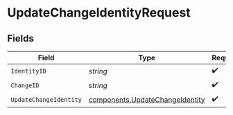 # UpdateChangeIdentityRequest


## Fields

| Field                                                                              | Type                                                                               | Required                                                                           | Description                                                                        |
| ---------------------------------------------------------------------------------- | ---------------------------------------------------------------------------------- | ---------------------------------------------------------------------------------- | ---------------------------------------------------------------------------------- |
| `IdentityID`                                                                       | *string*                                                                           | :heavy_check_mark:                                                                 | N/A                                                                                |
| `ChangeID`                                                                         | *string*                                                                           | :heavy_check_mark:                                                                 | N/A                                                                                |
| `UpdateChangeIdentity`                                                             | [components.UpdateChangeIdentity](../../models/components/updatechangeidentity.md) | :heavy_check_mark:                                                                 | N/A                                                                                |